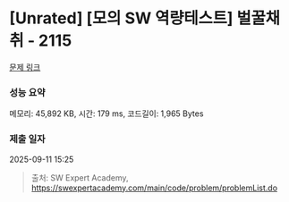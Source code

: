 # [Unrated] [모의 SW 역량테스트] 벌꿀채취 - 2115 

[문제 링크](https://swexpertacademy.com/main/code/problem/problemDetail.do?contestProbId=AV5V4A46AdIDFAWu) 

### 성능 요약

메모리: 45,892 KB, 시간: 179 ms, 코드길이: 1,965 Bytes

### 제출 일자

2025-09-11 15:25



> 출처: SW Expert Academy, https://swexpertacademy.com/main/code/problem/problemList.do